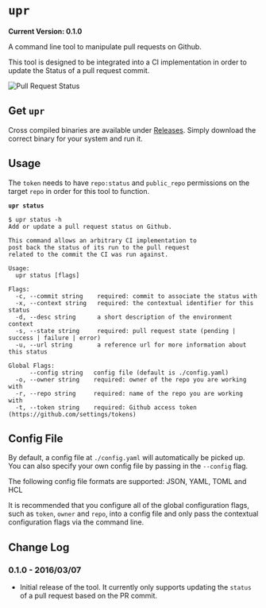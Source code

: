 `upr`
=====

**Current Version: 0.1.0**

A command line tool to manipulate pull requests on Github.
	
This tool is designed to be integrated into a CI implementation
in order to update the Status of a pull request commit.

![Pull Request Status](https://objects-east.cloud.ca/v1/5ef827605f884961b94881e928e7a250/swill/pr_testing/combo_ci.png)


Get `upr`
---------

Cross compiled binaries are available under [Releases](https://github.com/swill/upr/releases).  Simply download the correct binary for your system and run it.


Usage
-----

The `token` needs to have `repo:status` and `public_repo` permissions on the target `repo` in order for this tool to function.

**`upr status`**
```
$ upr status -h
Add or update a pull request status on Github.

This command allows an arbitrary CI implementation to
post back the status of its run to the pull request
related to the commit the CI was run against.

Usage:
  upr status [flags]

Flags:
  -c, --commit string    required: commit to associate the status with
  -x, --context string   required: the contextual identifier for this status
  -d, --desc string      a short description of the environment context
  -s, --state string     required: pull request state (pending | success | failure | error)
  -u, --url string       a reference url for more information about this status

Global Flags:
      --config string   config file (default is ./config.yaml)
  -o, --owner string    required: owner of the repo you are working with
  -r, --repo string     required: name of the repo you are working with
  -t, --token string    required: Github access token (https://github.com/settings/tokens)
```


Config File
-----------
By default, a config file at `./config.yaml` will automatically be picked up.  You can also specify your own config file by passing in the `--config` flag.

The following config file formats are supported: JSON, YAML, TOML and HCL

It is recommended that you configure all of the global configuration flags, such as `token`, `owner` and `repo`, into a config file and only pass the contextual configuration flags via the command line.


Change Log
----------

### 0.1.0 - 2016/03/07
- Initial release of the tool.  It currently only supports updating the `status` of a pull request based on the PR commit.


